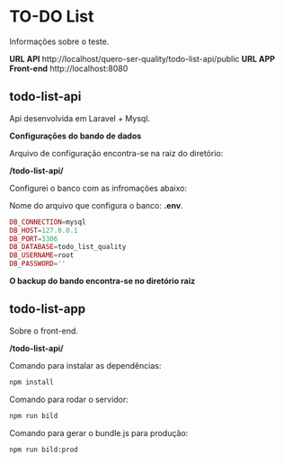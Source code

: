 # TO-DO List

Informações sobre o teste.

**URL API** http://localhost/quero-ser-quality/todo-list-api/public
**URL APP Front-end** http://localhost:8080

## todo-list-api 

Api desenvolvida em Laravel + Mysql.

**Configurações do bando de dados**

Arquivo de configuração encontra-se na raiz do diretório:

**/todo-list-api/**

Configurei o banco com as infromações abaixo:

Nome do arquivo que configura o banco: **.env**.

```php
DB_CONNECTION=mysql
DB_HOST=127.0.0.1
DB_PORT=3306
DB_DATABASE=todo_list_quality
DB_USERNAME=root
DB_PASSWORD=''
```
**O backup do bando encontra-se no diretório raiz**

## todo-list-app

Sobre o front-end.

**/todo-list-api/**

Comando para instalar as dependências:

```cmd
npm install
```
Comando para rodar o servidor:

```cmd
npm run bild
```
Comando para gerar o bundle.js para produção:

```cmd
npm run bild:prod
```